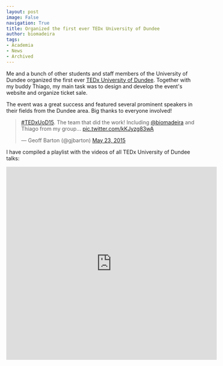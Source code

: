 ```yaml
---
layout: post
image: False
navigation: True
title: Organized the first ever TEDx University of Dundee
author: biomadeira
tags:
- Academia
- News
- Archived
---
```


Me and a bunch of other students and staff members of the University of Dundee organized the first
ever [TEDx University of Dundee](http://tedxuod.co.uk/). Together with my buddy Thiago, my main task was to 
design and develop the event's website and organize ticket sale.

The event was a great success and featured several prominent speakers in their fields from the Dundee area. 
Big thanks to everyone involved!

<blockquote class="twitter-tweet tw-align-center" lang="en"><p lang="en" dir="ltr"><a href="https://twitter.com/hashtag/TEDxUoD15?src=hash">#TEDxUoD15</a>. The team that did the work! Including <a href="https://twitter.com/biomadeira">@biomadeira</a> and Thiago from my group... <a href="http://t.co/kKJyzg83wA">pic.twitter.com/kKJyzg83wA</a></p>&mdash; Geoff Barton (@gjbarton) <a href="https://twitter.com/gjbarton/status/602159556379160576">May 23, 2015</a></blockquote>
<script async src="//platform.twitter.com/widgets.js" charset="utf-8"></script>


I have compiled a playlist with the videos of all TEDx University of Dundee talks:

<iframe width="560" height="515" src="https://www.youtube.com/embed/videoseries?list=PLN918k2R1YYOTGCmqvC3bUyqGICP74e-c" frameborder="0" allowfullscreen></iframe>
